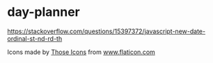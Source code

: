 # day-planner

https://stackoverflow.com/questions/15397372/javascript-new-date-ordinal-st-nd-rd-th

<div>Icons made by <a href="https://www.flaticon.com/authors/those-icons" title="Those Icons">Those Icons</a> from <a href="https://www.flaticon.com/" title="Flaticon">www.flaticon.com</a></div>